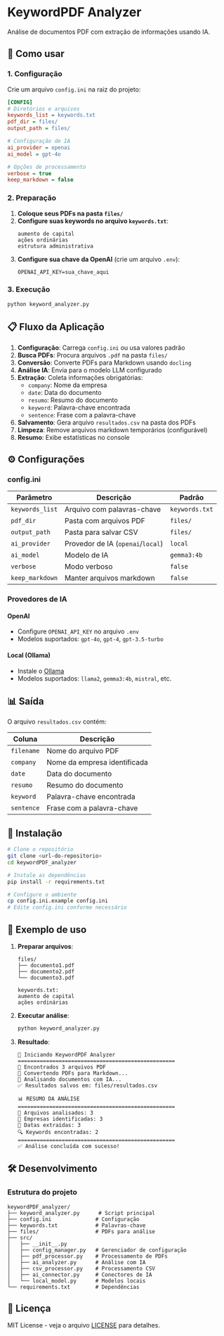 # KeywordPDF Analyzer

Análise de documentos PDF com extração de informações usando IA.

## 🚀 Como usar

### 1. Configuração

Crie um arquivo `config.ini` na raiz do projeto:

```ini
[CONFIG]
# Diretórios e arquivos
keywords_list = keywords.txt
pdf_dir = files/
output_path = files/

# Configuração de IA
ai_provider = openai
ai_model = gpt-4o

# Opções de processamento
verbose = true
keep_markdown = false
```

### 2. Preparação

1. **Coloque seus PDFs na pasta `files/`**
2. **Configure suas keywords no arquivo `keywords.txt`**:
   ```
   aumento de capital
   ações ordinárias
   estrutura administrativa
   ```
3. **Configure sua chave da OpenAI** (crie um arquivo `.env`):
   ```
   OPENAI_API_KEY=sua_chave_aqui
   ```

### 3. Execução

```bash
python keyword_analyzer.py
```

## 📋 Fluxo da Aplicação

1. **Configuração**: Carrega `config.ini` ou usa valores padrão
2. **Busca PDFs**: Procura arquivos `.pdf` na pasta `files/`
3. **Conversão**: Converte PDFs para Markdown usando `docling`
4. **Análise IA**: Envia para o modelo LLM configurado
5. **Extração**: Coleta informações obrigatórias:
   - `company`: Nome da empresa
   - `date`: Data do documento
   - `resumo`: Resumo do documento
   - `keyword`: Palavra-chave encontrada
   - `sentence`: Frase com a palavra-chave
6. **Salvamento**: Gera arquivo `resultados.csv` na pasta dos PDFs
7. **Limpeza**: Remove arquivos markdown temporários (configurável)
8. **Resumo**: Exibe estatísticas no console

## ⚙️ Configurações

### config.ini

| Parâmetro | Descrição | Padrão |
|-----------|-----------|--------|
| `keywords_list` | Arquivo com palavras-chave | `keywords.txt` |
| `pdf_dir` | Pasta com arquivos PDF | `files/` |
| `output_path` | Pasta para salvar CSV | `files/` |
| `ai_provider` | Provedor de IA (`openai`/`local`) | `local` |
| `ai_model` | Modelo de IA | `gemma3:4b` |
| `verbose` | Modo verboso | `false` |
| `keep_markdown` | Manter arquivos markdown | `false` |

### Provedores de IA

#### OpenAI
- Configure `OPENAI_API_KEY` no arquivo `.env`
- Modelos suportados: `gpt-4o`, `gpt-4`, `gpt-3.5-turbo`

#### Local (Ollama)
- Instale o [Ollama](https://ollama.ai)
- Modelos suportados: `llama2`, `gemma3:4b`, `mistral`, etc.

## 📊 Saída

O arquivo `resultados.csv` contém:

| Coluna | Descrição |
|--------|-----------|
| `filename` | Nome do arquivo PDF |
| `company` | Nome da empresa identificada |
| `date` | Data do documento |
| `resumo` | Resumo do documento |
| `keyword` | Palavra-chave encontrada |
| `sentence` | Frase com a palavra-chave |

## 🔧 Instalação

```bash
# Clone o repositório
git clone <url-do-repositorio>
cd keywordPDF_analyzer

# Instale as dependências
pip install -r requirements.txt

# Configure o ambiente
cp config.ini.example config.ini
# Edite config.ini conforme necessário
```

## 📝 Exemplo de uso

1. **Preparar arquivos**:
   ```
   files/
   ├── documento1.pdf
   ├── documento2.pdf
   └── documento3.pdf
   
   keywords.txt:
   aumento de capital
   ações ordinárias
   ```

2. **Executar análise**:
   ```bash
   python keyword_analyzer.py
   ```

3. **Resultado**:
   ```
   🚀 Iniciando KeywordPDF Analyzer
   ==================================================
   📁 Encontrados 3 arquivos PDF
   🔄 Convertendo PDFs para Markdown...
   🤖 Analisando documentos com IA...
   ✅ Resultados salvos em: files/resultados.csv
   
   📊 RESUMO DA ANÁLISE
   ==================================================
   📄 Arquivos analisados: 3
   🏢 Empresas identificadas: 3
   📅 Datas extraídas: 3
   🔍 Keywords encontradas: 2
   ==================================================
   ✅ Análise concluída com sucesso!
   ```

## 🛠️ Desenvolvimento

### Estrutura do projeto

```
keywordPDF_analyzer/
├── keyword_analyzer.py      # Script principal
├── config.ini              # Configuração
├── keywords.txt            # Palavras-chave
├── files/                  # PDFs para análise
├── src/
│   ├── __init__.py
│   ├── config_manager.py   # Gerenciador de configuração
│   ├── pdf_processor.py    # Processamento de PDFs
│   ├── ai_analyzer.py      # Análise com IA
│   ├── csv_processor.py    # Processamento CSV
│   ├── ai_connector.py     # Conectores de IA
│   └── local_model.py      # Modelos locais
└── requirements.txt        # Dependências
```

## 📄 Licença

MIT License - veja o arquivo [LICENSE](LICENSE) para detalhes.
